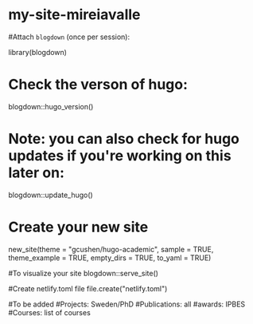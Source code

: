 # my-site-mireiavalle

#Attach `blogdown` (once per session):

library(blogdown)

# Check the verson of hugo:
blogdown::hugo_version()

# Note: you can also check for hugo updates if you're working on this later on:
blogdown::update_hugo()

# Create your new site

new_site(theme = "gcushen/hugo-academic", 
         sample = TRUE, 
         theme_example = TRUE, 
         empty_dirs = TRUE,
         to_yaml = TRUE)

#To visualize your site
blogdown::serve_site()

#Create netlify.toml file
file.create("netlify.toml")


#To be added
#Projects: Sweden/PhD
#Publications: all 
#awards: IPBES
#Courses: list of courses